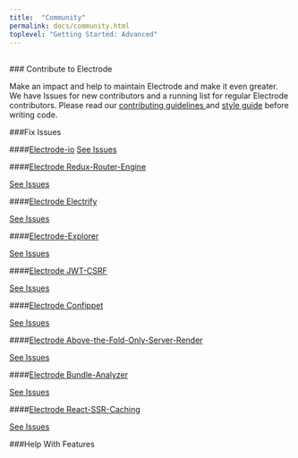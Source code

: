 ```yaml
---
title:  "Community"
permalink: docs/community.html
toplevel: "Getting Started: Advanced"
---
```


<br>
### Contribute to Electrode

Make an impact and help to maintain Electrode and make it even greater. We have Issues for new contributors and a running list for regular Electrode contributors. Please read our [contributing guidelines ](#) and [style guide](#) before writing code.

###Fix Issues

####[Electrode-io](https://github.com/electrode-io/electrode-io.github.io)
[See Issues](https://github.com/electrode-io/electrode-io.github.io/issues)

####[Electrode Redux-Router-Engine](https://github.com/electrode-io/electrode-redux-router-engine)

[See Issues](https://github.com/electrode-io/electrode-redux-router-engine/issues)

####[Electrode Electrify](https://github.com/electrode-io/electrode-electrify)

[See Issues](https://github.com/electrode-io/electrode-electrify/issues)

####[Electrode-Explorer](https://github.com/electrode-io/electrode-explorer)

[See Issues](https://github.com/electrode-io/electrode-explorer/issues)

####[Electrode JWT-CSRF](https://github.com/electrode-io/electrode-csrf-jwt)

[See Issues](https://github.com/electrode-io/electrode-csrf-jwt/issues)

####[Electrode Confippet](https://github.com/electrode-io/electrode-confippet)

[See Issues](https://github.com/electrode-io/electrode-confippet/issues)

####[Electrode Above-the-Fold-Only-Server-Render](https://github.com/electrode-io/above-the-fold-only-server-render)

[See Issues](https://github.com/electrode-io/above-the-fold-only-server-render/issues)

####[Electrode Bundle-Analyzer](https://github.com/electrode-io/electrode-bundle-analyzer)

[See Issues](https://github.com/electrode-io/electrode-bundle-analyzer/issues)

####[Electrode React-SSR-Caching](https://github.com/electrode-io/electrode-react-ssr-caching)

[See Issues](https://github.com/electrode-io/electrode-react-ssr-caching/issues)

###Help With Features
